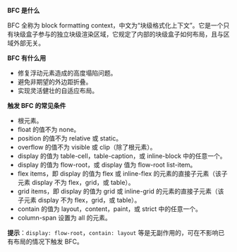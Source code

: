 **BFC 是什么**

BFC 全称为 block formatting context，中文为“块级格式化上下文”。它是一个只有块级盒子参与的独立块级渲染区域，它规定了内部的块级盒子如何布局，且与区域外部无关。

**BFC 有什么用**

-   修复浮动元素造成的高度塌陷问题。
-   避免非期望的外边距折叠。
-   实现灵活健壮的自适应布局。

**触发 BFC 的常见条件**

-   <html> 根元素。
-   float 的值不为 none。
-   position 的值不为 relative 或 static。
-   overflow 的值不为 visible 或 clip（除了根元素）。
-   display 的值为 table-cell，table-caption，或 inline-block 中的任意一个。
-   display 的值为 flow-root，或 display 值为 flow-root list-item。
-   flex items，即 display 的值为 flex 或 inline-flex 的元素的直接子元素（该子元素 display 不为 flex，grid，或 table）。
-   grid items，即 display 的值为 grid 或 inline-grid 的元素的直接子元素（该子元素 display 不为 flex，grid，或 table）。
-   contain 的值为 layout，content，paint，或 strict 中的任意一个。
-   column-span 设置为 all 的元素。

**提示**：`display: flow-root`，`contain: layout` 等是无副作用的，可在不影响已有布局的情况下触发 BFC。